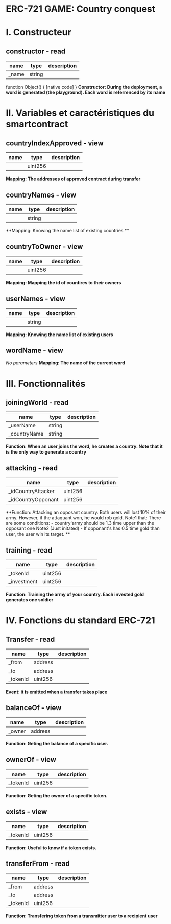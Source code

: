 # ERC-721 GAME: Country conquest

# I. Constructeur 

## constructor - read
|name |type |description
|-----|-----|-----------
|_name|string|
function Object() {
    [native code]
}
**Constructor: During the deployment, a word is generated (the playground). Each word is referrenced by its name**


# II. Variables et caractéristiques du smartcontract

## countryIndexApproved - view
|name |type |description
|-----|-----|-----------
||uint256|
**Mapping: The  addresses of approved contract during transfer**

## countryNames - view
|name |type |description
|-----|-----|-----------
||string|
**Mapping: Knowing the name list of existing countries **

## countryToOwner - view
|name |type |description
|-----|-----|-----------
||uint256|
**Mapping: Mapping the id of countires to their owners**

## userNames - view
|name |type |description
|-----|-----|-----------
||string|
**Mapping: Knowing the name list of existing users**

## wordName - view
_No parameters_
**Mapping: The name of the current word**

# III. Fonctionnalités

## joiningWorld - read
|name |type |description
|-----|-----|-----------
|_userName|string|
|_countryName|string|
**Function: When an user joins the word, he creates a country. Note that it is the only way to generate a country**

## attacking - read
|name |type |description
|-----|-----|-----------
|_idCountryAttacker|uint256|
|_idCountryOpponant|uint256|
**Function: Attacking an opposant country. Both users will lost 10% of their army. However, if the attaquant won, he would rob gold.
        Note1 that: There are some conditions:
            - country'army should be 1.3 time upper than the opposant one
        Note2 (Just initated)
            - If opponant's has 0.5 time gold than user, the user win its target.
**

## training - read
|name |type |description
|-----|-----|-----------
|_tokenId|uint256|
|_investment|uint256|
**Function: Training the army of your country. Each invested gold generates one soldier**

# IV. Fonctions du standard ERC-721 

## Transfer - read
|name |type |description
|-----|-----|-----------
|_from|address|
|_to|address|
|_tokenId|uint256|
**Event: it is emitted when a transfer takes place**

## balanceOf - view
|name |type |description
|-----|-----|-----------
|_owner|address|
**Function: Geting the balance of a specific user.**

## ownerOf - view
|name |type |description
|-----|-----|-----------
|_tokenId|uint256|
**Function: Geting the owner of a specific token.**

## exists - view
|name |type |description
|-----|-----|-----------
|_tokenId|uint256|
**Function: Useful to know if a token exists.**

## transferFrom - read
|name |type |description
|-----|-----|-----------
|_from|address|
|_to|address|
|_tokenId|uint256|
**Function: Transfering token from a transmitter user to a recipient user**

